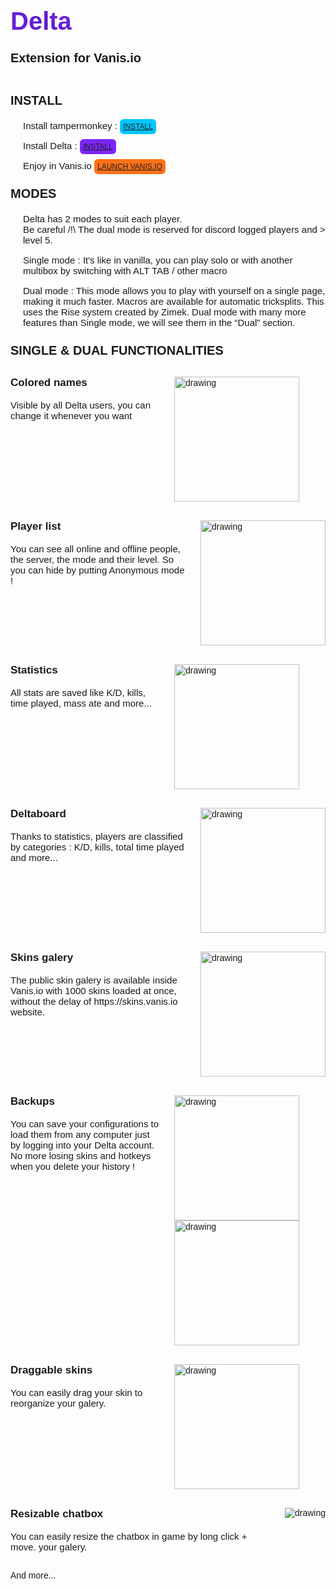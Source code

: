 <style>
    @import "https://fonts.googleapis.com/css?family=Hind+Madurai:Ubuntu";
    @keyframes slide {
        0% {
            background-position:200% 0
        }
        100% {
            background-position:-200% 0
        }
    }

.title {
    font-size: 40px;
    background: linear-gradient(45deg, #5718c2, #8036ff, #aa78ff, #cbadff, #aa78ff, #8036ff, #5718c2);
    background-size: 200% auto;animation: slide 3s linear infinite;
    -webkit-background-clip: text;
    background-clip: text;
    color: transparent;
    font-weight: 700;
}

.subtitle {
    font-size: 20px;
    margin-top: -15px;
    font-weight: 700;
}

.sub {
    margin-top: 25px;
}

.subsub {
    margin-top: 0px;
    font-size: 17px;
}

.pddL {
    padding-left: 20px;
}

.corpus {
    font-size: 15px;
    font-weight: 500;
}

.install {
    background: #00c4ff;
    padding: 5px;
    border-radius: 6px;
    color: #1f1f1f;
    font-weight: 500;
    font-size: 12px;
    cursor: pointer;
}

.tm {
    background: #00c4ff;
}

.delta {
    background: #7c25ff;
}

.vanis {
    background: #ff7017;
}

.categories {
    gap: 20px;
    display: flex;
    margin-top: 30px;
}

</style>

<div style="font-family: 'Nunito', sans-serif;">
    <p class="title">Delta</p>
    <p class="subtitle">Extension for Vanis.io</p>
    <div style="display: flex;gap: 10px">
        <img src="https://i.ibb.co/jy7GLZ4/Capture-d-e-cran-2023-12-21-a-06-23-03.png" alt=""/>    
        <img src="https://i.ibb.co/w7mFKQ9/Capture-d-e-cran-2023-12-21-a-06-25-23.png" alt=""/>    
    </div>
    <p class="subtitle sub">INSTALL</p>
    <p class="pddL corpus">Install tampermonkey : <a href="https://www.tampermonkey.net" target="_blank"><span class="install tm">INSTALL</span></a></p>
    <p class="pddL corpus">Install Delta : <a href="https//deltavanis.eu/install/script.user.js" target="_blank"><span class="install delta">INSTALL</span></a></p>
    <p class="pddL corpus">Enjoy in Vanis.io <a href="https//vanis.io" target="_blank"><span class="install vanis">LAUNCH VANIS.IO</span></a></p>
    <p class="subtitle sub">MODES</p>
    <p class="pddL corpus">Delta has 2 modes to suit each player.</br>Be careful /!\ The dual mode is reserved for discord logged players and > level 5.</p>
    <p class="pddL corpus">Single mode : It's like in vanilla, you can play solo or with another multibox by switching with ALT TAB / other macro</p>
    <p class="pddL corpus">Dual mode : This mode allows you to play with yourself on a single page, making it much faster. Macros are available for automatic tricksplits. This uses the Rise system created by Zimek. Dual mode with many more features than Single mode, we will see them in the “Dual” section.</p>
    <p class="subtitle sub">SINGLE & DUAL FUNCTIONALITIES</p>
    <div class="categories">
        <div style="flex: 1">
            <p class="subtitle subsub">Colored names</p>
            <p class="corpus">Visible by all Delta users, you can change it whenever you want</p>
        </div>
        <img style="flex: 1" src="https://i.ibb.co/XZHbLFY/Capture-d-e-cran-2023-12-21-a-06-18-34.png" alt="drawing" width="200"/>    
    </div>
    <div class="categories">
        <div>
            <p class="subtitle subsub">Player list</p>
            <p class="corpus">You can see all online and offline people, the server, the mode and their level. So you can hide by putting Anonymous mode !</p>
        </div>
        <img src="https://i.ibb.co/1061jhY/Capture-d-e-cran-2023-12-21-a-06-19-48.png" alt="drawing" width="200"/>    
    </div>
    <div class="categories">
        <div style="flex: 1">
            <p class="subtitle subsub">Statistics</p>
            <p class="corpus">All stats are saved like K/D, kills, time played, mass ate and more...</p>
        </div>
        <img style="flex: 1" src="https://i.ibb.co/kKs1T8N/Capture-d-e-cran-2023-12-21-a-06-17-29.png" alt="drawing" width="200"/>    
    </div>
    <div class="categories">
        <div style="flex: 1">
            <p class="subtitle subsub">Deltaboard</p>
            <p class="corpus">Thanks to statistics, players are classified by categories : K/D, kills, total time played and more...</p>
        </div>
        <img src="https://i.ibb.co/d5G56wc/Capture-d-e-cran-2023-12-21-a-06-17-40.png" alt="drawing" width="200"/>    
    </div>
    <div class="categories">
        <div style="flex: 1">
            <p class="subtitle subsub">Skins galery</p>
            <p class="corpus">The public skin galery is available inside Vanis.io with 1000 skins loaded at once, without the delay of https://skins.vanis.io website.</p>
        </div>
        <img src="https://i.ibb.co/d5G56wc/Capture-d-e-cran-2023-12-21-a-06-17-40.png" alt="drawing" width="200"/>    
    </div>
    <div class="categories">
        <div style="flex: 1">
            <p class="subtitle subsub">Backups</p>
            <p class="corpus">You can save your configurations to load them from any computer just by logging into your Delta account. No more losing skins and hotkeys when you delete your history !</p>
        </div>
        <div style="display: block;flex: 1;">
            <img src="https://i.ibb.co/z5bwh9Q/Capture-d-e-cran-2023-12-21-a-06-19-15.png" alt="drawing" width="200"/>
            <img src="https://i.ibb.co/z5bwh9Q/Capture-d-e-cran-2023-12-21-a-06-19-15.png" alt="drawing" width="200"/>
        </div>
    </div>
    <div class="categories">
        <div style="flex: 1">
            <p class="subtitle subsub">Draggable skins</p>
            <p class="corpus">You can easily drag your skin to reorganize your galery.</p>
        </div>
        <img style="flex: 1" src="https://i.ibb.co/wddKQsX/Capture-d-e-cran-2023-12-21-a-06-20-33.png" alt="drawing" width="200"/>    
    </div>
    <div class="categories">
        <div style="flex: 1">
            <p class="subtitle subsub">Resizable chatbox</p>
            <p class="corpus">You can easily resize the chatbox in game by long click + move. your galery.</p>
        </div>
        <img style="object-fit: contain" src="https://i.ibb.co/7g7VsCH/Capture-d-e-cran-2023-12-21-a-06-26-10.png" alt="drawing"/>    
    </div>

And more...
</div>